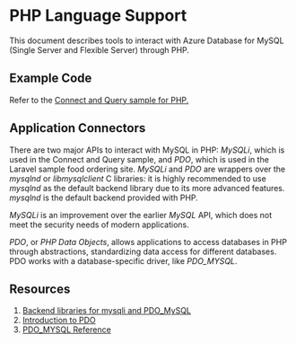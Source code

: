 # PHP Language Support

This document describes tools to interact with Azure Database for MySQL (Single Server and Flexible Server) through PHP.

## Example Code

Refer to the [Connect and Query sample for PHP.](./03_Connect_Query_PHP.md)

## Application Connectors

There are two major APIs to interact with MySQL in PHP: *MySQLi*, which is used in the Connect and Query sample, and *PDO*, which is used in the Laravel sample food ordering site. *MySQLi* and *PDO* are wrappers over the *mysqlnd* or *libmysqlclient* C libraries: it is highly recommended to use *mysqlnd* as the default backend library due to its more advanced features. *mysqlnd* is the default backend provided with PHP.

*MySQLi* is an improvement over the earlier *MySQL* API, which does not meet the security needs of modern applications.

*PDO*, or *PHP Data Objects*, allows applications to access databases in PHP through abstractions, standardizing data access for different databases. PDO works with a database-specific driver, like *PDO_MYSQL*.

## Resources

1. [Backend libraries for mysqli and PDO_MySQL](https://www.php.net/manual/en/mysqlinfo.library.choosing.php)
2. [Introduction to PDO](https://www.php.net/manual/en/intro.pdo.php)
3. [PDO_MYSQL Reference](https://www.php.net/manual/en/ref.pdo-mysql.php)